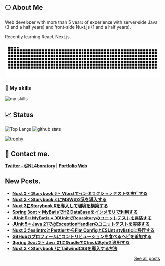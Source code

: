 ## 🌕 About Me
Web developer with more than 5 years of experience with server-side Java (3 and a half years) and front-side Nuxt.js (1 and a half years).

Recently learning React, Next.js.

<picture>
  <source media="(prefers-color-scheme: dark)" srcset="https://raw.githubusercontent.com/N-Laboratory/N-Laboratory/output/github-contribution-grid-snake-dark.svg">
  <source media="(prefers-color-scheme: light)" srcset="https://raw.githubusercontent.com/N-Laboratory/N-Laboratory/output/github-contribution-grid-snake.svg">
  <img alt="github contribution grid snake animation" src="https://raw.githubusercontent.com/N-Laboratory/N-Laboratory/output/github-contribution-grid-snake.svg">
</picture>

### 🌱 My skills
<img alt="my skills" src="https://skillicons.dev/icons?theme=light&perline=8&i=ts,js,html,css,jquery,nodejs,java,vue,nuxtjs,mysql,spring,aws,vscode,git,github,eclipse,react,next" />

## 📈 Status
<p align="left">
  <img alt="Top Langs" height="150px" src="https://github-readme-stats.vercel.app/api/top-langs/?username=N-Laboratory&layout=compact&show_icons=true" />
  <img alt="github stats" height="150px" src="https://github-readme-stats.vercel.app/api?username=N-Laboratory" />
</p>

[![trophy](https://github-profile-trophy.vercel.app/?username=N-Laboratory&margin-w=5)](https://github.com/N-Laboratory/)

## 📨 Contact me.

**[Twitter - @NL4boratory](https://twitter.com/NL4boratory)** | **[Portfolio Web](https://n-laboratory.jp)**

## New Posts.
- **[Nuxt 3 × Storybook 8 × Vitestでインタラクションテストを実行する](https://n-laboratory.jp/articles/nuxt-storybook-vitest)**
- **[Nuxt 3 × Storybook 8 にMSWの2系を導入する](https://n-laboratory.jp/articles/nuxt-storybook-msw)**
- **[Nuxt 3にStorybook 8を導入して環境を構築する](https://n-laboratory.jp/articles/nuxt3-storybook8)**
- **[Spring Boot × MyBatisでH2 DataBaseをインメモリで利用する](https://n-laboratory.jp/articles/springboot-mybatis-h2-database)**
- **[JUnit 5 × MyBatis × DBUnitでRepositoryのユニットテストを実装する](https://n-laboratory.jp/articles/junit5-mybatis-dbunit)**
- **[JUnit 5 × Java 21で@ExceptionHandlerのユニットテストを実装する](https://n-laboratory.jp/articles/junit5-java21-exception-handler)**
- **[Nuxt 3でeslintrcとPrettierからFlat ConfigとESLint stylisticに移行する](https://n-laboratory.jp/articles/nuxt3-flat-config-eslint-stylistic)**
- **[GitHubのプロフィールにコントリビューションを食べるヘビを追加する](https://n-laboratory.jp/articles/github-generate-snake)**
- **[Spring Boot 3 × Java 21にGradleでCheckStyleを適用する](https://n-laboratory.jp/articles/springboot-gradle-checkstyle)**
- **[Nuxt 3 × Storybook 7にTailwindCSSを導入する方法](https://n-laboratory.jp/articles/nuxt-storybook-tailwind-css)**
<p align="right">
  <a href="https://n-laboratory.jp/list" target="_blank" rel="noreferrer">See all posts</a>
</p>
